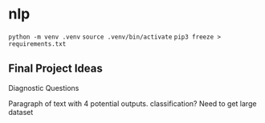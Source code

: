 # nlp



`python -m venv .venv`
`source .venv/bin/activate`
`pip3 freeze > requirements.txt`


## Final Project Ideas

Diagnostic Questions

Paragraph of text with 4 potential outputs. classification?
Need to get large dataset